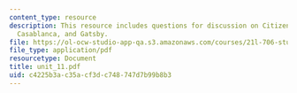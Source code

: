 ```yaml
---
content_type: resource
description: This resource includes questions for discussion on Citizen Kane was American,
  Casablanca, and Gatsby.
file: https://ol-ocw-studio-app-qa.s3.amazonaws.com/courses/21l-706-studies-in-film-fall-2005/c4225b3ac35acf3dc748747d7b99b8b3_unit_11.pdf
file_type: application/pdf
resourcetype: Document
title: unit_11.pdf
uid: c4225b3a-c35a-cf3d-c748-747d7b99b8b3
---
```

